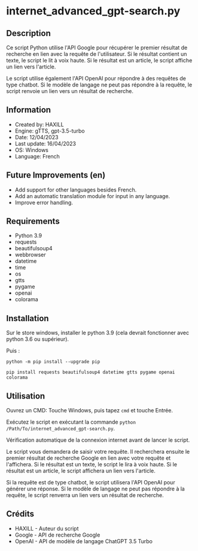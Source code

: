 # internet_advanced_gpt-search.py

## Description
Ce script Python utilise l'API Google pour récupérer le premier résultat de recherche en lien avec la requête de l'utilisateur. Si le résultat contient un texte, le script le lit à voix haute. Si le résultat est un article, le script affiche un lien vers l'article.

Le script utilise également l'API OpenAI pour répondre à des requêtes de type chatbot. Si le modèle de langage ne peut pas répondre à la requête, le script renvoie un lien vers un résultat de recherche.

## Information
- Created by: HAXILL
- Engine: gTTS, gpt-3.5-turbo
- Date: 12/04/2023
- Last update: 16/04/2023
- OS: Windows
- Language: French

## Future Improvements (en)
- Add support for other languages besides French.
- Add an automatic translation module for input in any language.
- Improve error handling.

## Requirements
- Python 3.9
- requests
- beautifulsoup4
- webbrowser
- datetime
- time
- os
- gtts
- pygame
- openai
- colorama

## Installation
Sur le store windows, installer le python 3.9 (cela devrait fonctionner avec python 3.6 ou supérieur).

Puis :

`python -m pip install --upgrade pip`

`pip install requests beautifulsoup4 datetime gtts pygame openai colorama`

## Utilisation
Ouvrez un CMD: Touche Windows, puis tapez `cmd` et touche Entrée.

Exécutez le script en exécutant la commande `python /Path/To/internet_advanced_gpt-search.py`.

Vérification automatique de la connexion internet avant de lancer le script.

Le script vous demandera de saisir votre requête. Il recherchera ensuite le premier résultat de recherche Google en lien avec votre requête et l'affichera. Si le résultat est un texte, le script le lira à voix haute. Si le résultat est un article, le script affichera un lien vers l'article.

Si la requête est de type chatbot, le script utilisera l'API OpenAI pour générer une réponse. Si le modèle de langage ne peut pas répondre à la requête, le script renverra un lien vers un résultat de recherche.

## Crédits
- HAXILL - Auteur du script
- Google - API de recherche Google
- OpenAI - API de modèle de langage ChatGPT 3.5 Turbo

